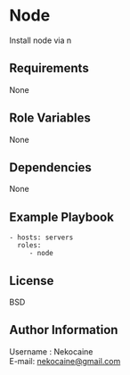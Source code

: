 Node
=========

Install node via n

Requirements
------------

None

Role Variables
--------------

None

Dependencies
------------

None

Example Playbook
----------------

    - hosts: servers
      roles:
         - node

License
-------

BSD

Author Information
------------------

Username : Nekocaine\
E-mail: nekocaine@gmail.com
